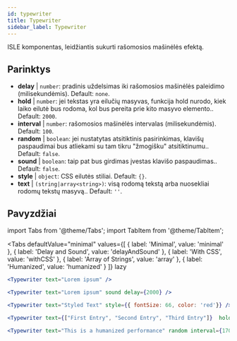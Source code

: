 ```yaml
---
id: typewriter 
title: Typewriter
sidebar_label: Typewriter
---
```


ISLE komponentas, leidžiantis sukurti rašomosios mašinėlės efektą.

## Parinktys

* __delay__ | `number`: pradinis uždelsimas iki rašomosios mašinėlės paleidimo (milisekundėmis). Default: `none`.
* __hold__ | `number`: jei tekstas yra eilučių masyvas, funkcija hold nurodo, kiek laiko eilutė bus rodoma, kol bus pereita prie kito masyvo elemento.. Default: `2000`.
* __interval__ | `number`: rašomosios mašinėlės intervalas (milisekundėmis). Default: `100`.
* __random__ | `boolean`: jei nustatytas atsitiktinis pasirinkimas, klavišų paspaudimai bus atliekami su tam tikru "žmogišku" atsitiktinumu.. Default: `false`.
* __sound__ | `boolean`: taip pat bus girdimas įvestas klavišo paspaudimas.. Default: `false`.
* __style__ | `object`: CSS eilutės stiliai. Default: `{}`.
* __text__ | `(string|array<string>)`: visą rodomą tekstą arba nuosekliai rodomų tekstų masyvą.. Default: `''`.


## Pavyzdžiai

import Tabs from '@theme/Tabs';
import TabItem from '@theme/TabItem';

<Tabs
    defaultValue="minimal"
    values={[
        { label: 'Minimal', value: 'minimal' },
        { label: 'Delay and Sound', value: 'delayAndSound' },
        { label: 'With CSS', value: 'withCSS' },
        { label: 'Array of Strings', value: 'array' },
        { label: 'Humanized', value: 'humanized' }
    ]}
    lazy
>

<TabItem value="minimal">

```jsx live
<Typewriter text="Lorem ipsum" />
```

</TabItem>

<TabItem value="delayAndSound">

```jsx live
<Typewriter text="Lorem ipsum" sound delay={2000} />
```

</TabItem>

<TabItem value="withCSS">

```jsx live
<Typewriter text="Styled Text" style={{ fontSize: 66, color: 'red'}} />
```

</TabItem>

<TabItem value="array">

```jsx live
<Typewriter text={["First Entry", "Second Entry", "Third Entry"]}  hold={2000} />
```

</TabItem>

<TabItem value="humanized">

```jsx live
<Typewriter text="This is a humanized performance" random interval={170} />
```

</TabItem>

</Tabs>

